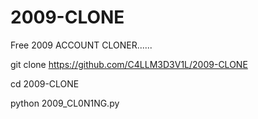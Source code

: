 # 2009-CLONE
Free 2009 ACCOUNT CLONER......


git clone https://github.com/C4LLM3D3V1L/2009-CLONE

cd 2009-CLONE

python 2009_CL0N1NG.py
